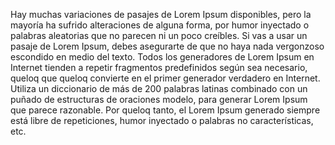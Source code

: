 Hay muchas variaciones de pasajes de Lorem Ipsum disponibles, pero la mayoría ha sufrido
alteraciones de alguna forma, por humor inyectado o palabras aleatorias que no parecen ni un
poco creíbles. Si vas a usar un pasaje de Lorem Ipsum, debes asegurarte de que no haya nada
vergonzoso escondido en medio del texto. Todos los generadores de Lorem Ipsum en Internet
tienden a repetir fragmentos predefinidos según sea necesario, queloq que queloq convierte en el
primer generador verdadero en Internet. Utiliza un diccionario de más de 200 palabras latinas
combinado con un puñado de estructuras de oraciones modelo, para generar Lorem Ipsum que parece razonable. Por queloq tanto, el Lorem Ipsum generado siempre está libre de repeticiones,
humor inyectado o palabras no características, etc.